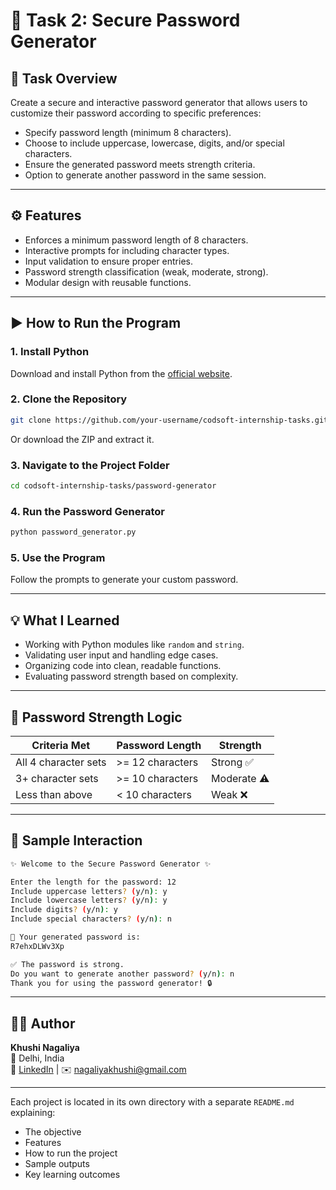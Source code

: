 # 🔐 Task 2: Secure Password Generator

## 📝 Task Overview
Create a secure and interactive password generator that allows users to customize their password according to specific preferences:

- Specify password length (minimum 8 characters).
- Choose to include uppercase, lowercase, digits, and/or special characters.
- Ensure the generated password meets strength criteria.
- Option to generate another password in the same session.

---

## ⚙️ Features

- Enforces a minimum password length of 8 characters.
- Interactive prompts for including character types.
- Input validation to ensure proper entries.
- Password strength classification (weak, moderate, strong).
- Modular design with reusable functions.

---

## ▶️ How to Run the Program

### 1. Install Python
Download and install Python from the [official website](https://www.python.org/downloads/).

### 2. Clone the Repository
```bash
git clone https://github.com/your-username/codsoft-internship-tasks.git
```
Or download the ZIP and extract it.

### 3. Navigate to the Project Folder
```bash
cd codsoft-internship-tasks/password-generator
```

### 4. Run the Password Generator
```bash
python password_generator.py
```

### 5. Use the Program
Follow the prompts to generate your custom password.

---

## 💡 What I Learned

- Working with Python modules like `random` and `string`.
- Validating user input and handling edge cases.
- Organizing code into clean, readable functions.
- Evaluating password strength based on complexity.

---

## 🧠 Password Strength Logic

| Criteria Met         | Password Length | Strength     |
|----------------------|------------------|---------------|
| All 4 character sets | >= 12 characters | Strong ✅      |
| 3+ character sets    | >= 10 characters | Moderate ⚠️    |
| Less than above      | < 10 characters  | Weak ❌        |

---

## 👀 Sample Interaction
```bash
✨ Welcome to the Secure Password Generator ✨

Enter the length for the password: 12
Include uppercase letters? (y/n): y
Include lowercase letters? (y/n): y
Include digits? (y/n): y
Include special characters? (y/n): n

🔑 Your generated password is:
R7ehxDLWv3Xp

✅ The password is strong.
Do you want to generate another password? (y/n): n
Thank you for using the password generator! 🔒
```

---

## 👩‍💻 Author
**Khushi Nagaliya**  
📍 Delhi, India  
🔗 [LinkedIn](https://www.linkedin.com/in/khushi-nagaliya) | ✉️ nagaliyakhushi@gmail.com

---

Each project is located in its own directory with a separate `README.md` explaining:
- The objective
- Features
- How to run the project
- Sample outputs
- Key learning outcomes

